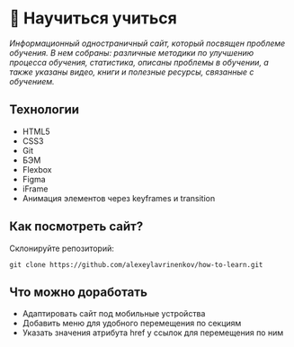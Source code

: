 # 📖 Научиться учиться
*Информационный одностраничный сайт, который посвящен проблеме обучения. В нем собраны: различные методики по улучшению процесса обучения, статистика, описаны проблемы в обучении, а также указаны видео, книги и полезные ресурсы, связанные с обучением.*

## Технологии
* HTML5
* CSS3
* Git
* БЭМ
* Flexbox
* Figma
* iFrame
* Анимация элементов через keyframes и transition

## Как посмотреть сайт?
Склонируйте репозиторий:
```
git clone https://github.com/alexeylavrinenkov/how-to-learn.git
```

## Что можно доработать
* Адаптировать сайт под мобильные устройства
* Добавить меню для удобного перемещения по секциям
* Указать значения атрибута href у ссылок для перемещения по ним


